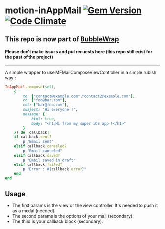 # motion-inAppMail [![Gem Version](https://badge.fury.io/rb/motion-inappmail.png)](http://badge.fury.io/rb/motion-inappmail) [![Code Climate](https://codeclimate.com/github/Swatto/motion-inappmail.png)](https://codeclimate.com/github/Swatto/motion-inappmail)

## This repo is now part of [BubbleWrap](https://github.com/rubymotion/BubbleWrap)
#### Please don't make issues and pul requests here (this repo still exist for the past of the project)

---

A simple wrapper to use MFMailComposeViewController in a simple rubish way :

```ruby
InAppMail.compose(self,
    {
        to: ["contact@example.com","contact2@example.com"],
        cc: ["foo@bar.com"],
        cci: ["bar@foo.com"],
        subject: "Hi everyone !",
        message: {
            html: true,
            body: "<h1>Hi from my super iOS app !</h1>"
        }
    }) do |callback|
    if callback.sent?
        p "Email sent"
    elsif callback.canceled?
        p "Email canceled"
    elsif callback.saved?
        p "Email saved in draft"
    elsif callback.failed?
        p "Error : #{callback.error}"
    end
end
```

## Usage

* The first params is the view or the view controller. It's needed to push it as a modal (needed).
* The second params is the options of your mail (secondary).
* The third is your callback block (secondary).
